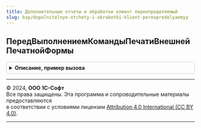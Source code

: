 ```yaml
---
title: Дополнительные отчеты и обработки клиент переопределяемый
slug: bsp/dopolnitelnye-otchety-i-obrabotki-klient-pereopredelyaemyy
---
```



## ПередВыполнениемКомандыПечатиВнешнейПечатнойФормы
<details style="margin: 1em 0; padding: 0.5em; border: 1px solid #ccc; border-radius: 6px;">

<summary style="font-weight: bold; cursor: pointer;">Описание, пример вызова</summary>

```bsl

// Устарела. Следует использовать УправлениеПечатьюПереопределяемый.ПриОпределенииНастроекПечати
// Выполняет дополнительные действия перед формированием печатной формы.
//
// Параметры:
//  ПечатаемыеОбъекты    - Массив - ссылки на объекты, для которых выполняется команда печати;
//  СтандартнаяОбработка - Булево - признак необходимости проверки проведенности печатаемых документов,
//                                  если установить в Ложь, то проверка выполняться не будет.
//
Процедура ПередВыполнениемКомандыПечатиВнешнейПечатнойФормы(ПечатаемыеОбъекты, СтандартнаяОбработка) Экспорт
```

Пример вызова
```bsl
ДополнительныеОтчетыИОбработкиКлиентПереопределяемый.ПередВыполнениемКомандыПечатиВнешнейПечатнойФормы(ПечатаемыеОбъекты, СтандартнаяОбработка) 
```
</details>

---

© 2024, **ООО 1С-Софт**  
Все права защищены. Эта программа и сопроводительные материалы предоставляются  
в соответствии с условиями лицензии [Attribution 4.0 International (CC BY 4.0)](https://creativecommons.org/licenses/by/4.0/legalcode).

---
